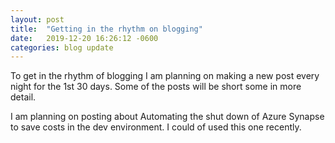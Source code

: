 ```yaml
---
layout: post
title:  "Getting in the rhythm on blogging"
date:   2019-12-20 16:26:12 -0600
categories: blog update
---
```


To get in the rhythm of blogging I am planning on making a new post every night for the 1st 30 days. Some of the posts will be short some in more detail.

I am planning on posting about Automating the shut down of Azure Synapse to save costs in the dev environment. I could of used this one recently.
